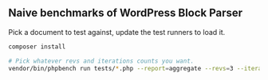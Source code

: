 ## Naive benchmarks of WordPress Block Parser

Pick a document to test against, update the test runners to load it.

```bash
composer install

# Pick whatever revs and iterations counts you want.
vendor/bin/phpbench run tests/*.php --report=aggregate --revs=3 --iterations=5
```
